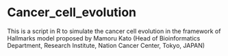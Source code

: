 # Cancer_cell_evolution
This is a script in R to simulate the cancer cell evolution in the framework of Hallmarks model proposed by Mamoru Kato (Head of Bioinformatics Department, Research Institute, Nation Cancer Center, Tokyo, JAPAN)
